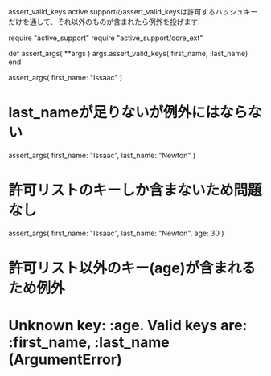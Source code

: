 assert_valid_keys
active supportのassert_valid_keysは許可するハッシュキーだけを通して、それ以外のものが含まれたら例外を投げます.


require "active_support"
require "active_support/core_ext"

def assert_args( **args )
  args.assert_valid_keys(:first_name, :last_name)
end

assert_args( first_name: "Issaac" )
  # last_nameが足りないが例外にはならない
assert_args( first_name: "Issaac", last_name: "Newton" )
  # 許可リストのキーしか含まないため問題なし
assert_args( first_name: "Issaac", last_name: "Newton", age: 30 )
  # 許可リスト以外のキー(age)が含まれるため例外
  # Unknown key: :age. Valid keys are: :first_name, :last_name (ArgumentError)